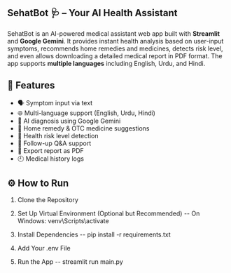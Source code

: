 ## SehatBot 🩺 – Your AI Health Assistant

SehatBot is an AI-powered medical assistant web app built with **Streamlit** and **Google Gemini**. It provides instant health analysis based on user-input symptoms, recommends home remedies and medicines, detects risk level, and even allows downloading a detailed medical report in PDF format. The app supports **multiple languages** including English, Urdu, and Hindi.


## 🧠 Features

- 🗣 Symptom input via text
- 🌐 Multi-language support (English, Urdu, Hindi)
- 🤖 AI diagnosis using Google Gemini
- 💊 Home remedy & OTC medicine suggestions
- 🚨 Health risk level detection
- 💬 Follow-up Q&A support
- 📄 Export report as PDF
- 🕘 Medical history logs


## ⚙️ How to Run

1. Clone the Repository

2. Set Up Virtual Environment (Optional but Recommended)
   --  On Windows: venv\Scripts\activate

3. Install Dependencies
   --  pip install -r requirements.txt

4. Add Your .env File

5. Run the App
   --  streamlit run main.py






